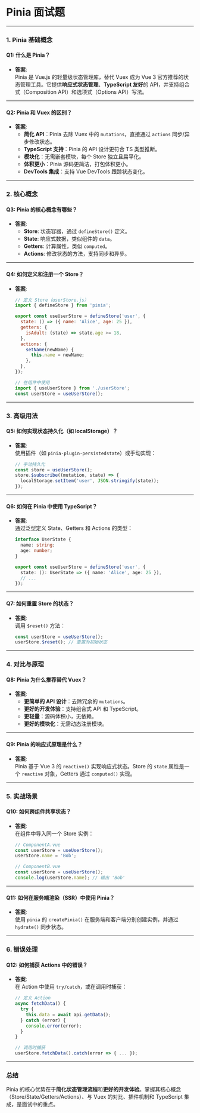 # Pinia 面试题

---

### **1. Pinia 基础概念**
#### **Q1: 什么是 Pinia？**
- **答案**:  
  Pinia 是 Vue.js 的轻量级状态管理库，替代 Vuex 成为 Vue 3 官方推荐的状态管理工具。它提供**响应式状态管理**、**TypeScript 友好**的 API，并支持组合式（Composition API）和选项式（Options API）写法。

---

#### **Q2: Pinia 和 Vuex 的区别？**
- **答案**:  
  - **简化 API**：Pinia 去除 Vuex 中的 `mutations`，直接通过 `actions` 同步/异步修改状态。  
  - **TypeScript 支持**：Pinia 的 API 设计更符合 TS 类型推断。  
  - **模块化**：无需嵌套模块，每个 Store 独立且扁平化。  
  - **体积更小**：Pinia 源码更简洁，打包体积更小。  
  - **DevTools 集成**：支持 Vue DevTools 跟踪状态变化。

---

### **2. 核心概念**
#### **Q3: Pinia 的核心概念有哪些？**
- **答案**:  
  - **Store**: 状态容器，通过 `defineStore()` 定义。  
  - **State**: 响应式数据，类似组件的 `data`。  
  - **Getters**: 计算属性，类似 `computed`。  
  - **Actions**: 修改状态的方法，支持同步和异步。

---

#### **Q4: 如何定义和注册一个 Store？**
- **答案**:  
  ```javascript
  // 定义 Store（userStore.js）
  import { defineStore } from 'pinia';

  export const useUserStore = defineStore('user', {
    state: () => ({ name: 'Alice', age: 25 }),
    getters: {
      isAdult: (state) => state.age >= 18,
    },
    actions: {
      setName(newName) {
        this.name = newName;
      },
    },
  });

  // 在组件中使用
  import { useUserStore } from './userStore';
  const userStore = useUserStore();
  ```

---

### **3. 高级用法**
#### **Q5: 如何实现状态持久化（如 localStorage）？**
- **答案**:  
  使用插件（如 `pinia-plugin-persistedstate`）或手动实现：  
  ```javascript
  // 手动持久化
  const store = useUserStore();
  store.$subscribe((mutation, state) => {
    localStorage.setItem('user', JSON.stringify(state));
  });
  ```

---

#### **Q6: 如何在 Pinia 中使用 TypeScript？**
- **答案**:  
  通过泛型定义 State、Getters 和 Actions 的类型：  
  ```typescript
  interface UserState {
    name: string;
    age: number;
  }

  export const useUserStore = defineStore('user', {
    state: (): UserState => ({ name: 'Alice', age: 25 }),
    // ...
  });
  ```

---

#### **Q7: 如何重置 Store 的状态？**
- **答案**:  
  调用 `$reset()` 方法：  
  ```javascript
  const userStore = useUserStore();
  userStore.$reset(); // 重置为初始状态
  ```

---

### **4. 对比与原理**
#### **Q8: Pinia 为什么推荐替代 Vuex？**
- **答案**:  
  - **更简单的 API 设计**：去除冗余的 `mutations`。  
  - **更好的开发体验**：支持组合式 API 和 TypeScript。  
  - **更轻量**：源码体积小，无依赖。  
  - **更好的模块化**：无需动态注册模块。

---

#### **Q9: Pinia 的响应式原理是什么？**
- **答案**:  
  Pinia 基于 Vue 3 的 `reactive()` 实现响应式状态。Store 的 `state` 属性是一个 `reactive` 对象，Getters 通过 `computed()` 实现。

---

### **5. 实战场景**
#### **Q10: 如何跨组件共享状态？**
- **答案**:  
  在组件中导入同一个 Store 实例：  
  ```javascript
  // ComponentA.vue
  const userStore = useUserStore();
  userStore.name = 'Bob';

  // ComponentB.vue
  const userStore = useUserStore();
  console.log(userStore.name); // 输出 'Bob'
  ```

---

#### **Q11: 如何在服务端渲染（SSR）中使用 Pinia？**
- **答案**:  
  使用 `pinia` 的 `createPinia()` 在服务端和客户端分别创建实例，并通过 `hydrate()` 同步状态。

---

### **6. 错误处理**
#### **Q12: 如何捕获 Actions 中的错误？**
- **答案**:  
  在 Action 中使用 `try/catch`，或在调用时捕获：  
  ```javascript
  // 定义 Action
  async fetchData() {
    try {
      this.data = await api.getData();
    } catch (error) {
      console.error(error);
    }
  }

  // 调用时捕获
  userStore.fetchData().catch(error => { ... });
  ```

---

### **总结**
Pinia 的核心优势在于**简化状态管理流程**和**更好的开发体验**。掌握其核心概念（Store/State/Getters/Actions）、与 Vuex 的对比、插件机制和 TypeScript 集成，是面试中的重点。